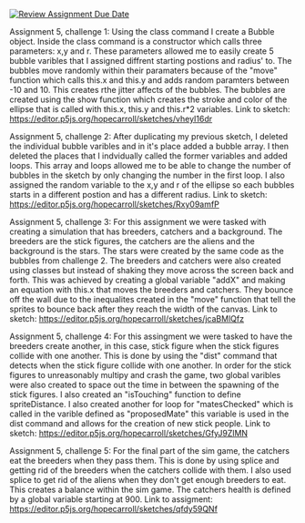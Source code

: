 [![Review Assignment Due Date](https://classroom.github.com/assets/deadline-readme-button-24ddc0f5d75046c5622901739e7c5dd533143b0c8e959d652212380cedb1ea36.svg)](https://classroom.github.com/a/pJv4oXRo)

Assignment 5, challenge 1: Using the class command I create a Bubble object. Inside the class command is a constructor which calls three parameters: x,y and r. These parameters allowed me to easily create 5 bubble varibles that I assigned diffrent starting postions and radius' to. The bubbles move randomly within their paramaters because of the "move" function which calls this.x and this.y and adds random paramters between -10 and 10. This creates rthe jitter affects of the bubbles. The bubbles are created using the show function which creates the stroke and color of the ellipse that is called with this.x, this.y and this.r*2 variables. 
Link to sketch: https://editor.p5js.org/hopecarroll/sketches/vheyI16dr

Assignment 5, challenge 2: After duplicating my previous sketch, I deleted the individual bubble varibles and in it's place added a bubble array. I then deleted the places that I indvidually called the former variables and added loops. This array and loops allowed me to be able to change the number of bubbles in the sketch by only changing the number in the first loop. I also assigned the random variable to the x,y and r of the ellipse so each bubbles starts in a different postion and has a different radius. 
Link to sketch: https://editor.p5js.org/hopecarroll/sketches/Rxy09amfP

Assignment 5, challenge 3: For this assignment we were tasked with creating a simulation that has breeders, catchers and a background. The breeders are the stick figures, the catchers are the aliens and the background is the stars. The stars were created by the same code as the bubbles from challenge 2. The breeders and catchers were also created using classes but instead of shaking they move across the screen back and forth. This was achieved by creating a global variable "addX" and making an equation with this.x that moves the breeders and catchers. They bounce off the wall due to the inequalites created in the "move" function that tell the sprites to bounce back after they reach the width of the canvas. 
Link to sketch: https://editor.p5js.org/hopecarroll/sketches/jcaBMlQfz

Assignment 5, challenge 4: For this assingment we were tasked to have the breeders create another, in this case, stick figure when the stick figures  collide with one another. This is done by using the "dist" command that detects when the stick figure collide with one another. In order for the stick figures to unreasonably multipy and crash the game, two global varibles were also created to space out the time in between the spawning of the stick figures. I also created an "isTouching" function to define spriteDistance. I also created another for loop for "matesChecked" which is called in the varible defined as "proposedMate" this variable is used in the dist command and allows for the creation of new stick people. 
Link to sketch: https://editor.p5js.org/hopecarroll/sketches/GfyJ9ZlMN

Assignment 5, challenge 5: For the final part of the sim game, the catchers eat the breeders when they pass them. This is done by using splice and getting rid of the breeders when the catchers collide with them. I also used splice to get rid of the aliens when they don't get enough breeders to eat. This creates a balance within the sim game. The catchers health is defined by a global variable starting at 900. 
Link to assigment: https://editor.p5js.org/hopecarroll/sketches/qfdy59QNf
